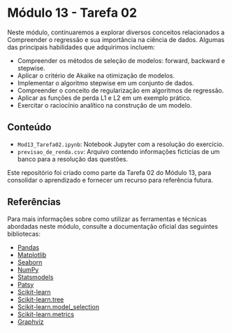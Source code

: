 # Módulo 13 - Tarefa 02
Neste módulo, continuaremos a explorar diversos conceitos relacionados a Compreender o regressão e sua importância na ciência de dados. Algumas das principais habilidades que adquirimos incluem:
- Compreender os métodos de seleção de modelos: forward, backward e stepwise.
- Aplicar o critério de Akaike na otimização de modelos.
- Implementar o algoritmo stepwise em um conjunto de dados.
- Compreender o conceito de regularização em algoritmos de regressão.
- Aplicar as funções de perda L1 e L2 em um exemplo prático.
- Exercitar o raciocínio analítico na construção de um modelo.

## Conteúdo
- `Mod13_Tarefa02.ipynb`: Notebook Jupyter com a resolução do exercício.
- `previsao_de_renda.csv`: Arquivo contendo informações fictícias de um banco para a resolução das questões.

Este repositório foi criado como parte da Tarefa 02 do Módulo 13, para consolidar o aprendizado e fornecer um recurso para referência futura.

## Referências
Para mais informações sobre como utilizar as ferramentas e técnicas abordadas neste módulo, consulte a documentação oficial das seguintes bibliotecas:

- [Pandas](https://pandas.pydata.org/docs/)
- [Matplotlib](https://matplotlib.org/stable/contents.html)
- [Seaborn](https://seaborn.pydata.org/tutorial.html)
- [NumPy](https://numpy.org/doc/)
- [Statsmodels](https://www.statsmodels.org/stable/index.html)
- [Patsy](https://patsy.readthedocs.io/en/latest/)
- [Scikit-learn](https://scikit-learn.org/stable/)
- [Scikit-learn.tree](https://scikit-learn.org/stable/modules/classes.html#module-sklearn.tree)
- [Scikit-learn.model_selection](https://scikit-learn.org/stable/modules/classes.html#module-sklearn.model_selection)
- [Scikit-learn.metrics](https://scikit-learn.org/stable/modules/classes.html#module-sklearn.metrics)
- [Graphviz](https://graphviz.org/documentation/)
